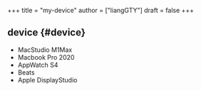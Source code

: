 +++
title = "my-device"
author = ["liangGTY"]
draft = false
+++

## device {#device}

-   MacStudio M1Max
-   Macbook Pro 2020
-   AppWatch S4
-   Beats
-   Apple DisplayStudio
